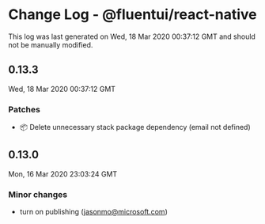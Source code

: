 # Change Log - @fluentui/react-native

This log was last generated on Wed, 18 Mar 2020 00:37:12 GMT and should not be manually modified.

## 0.13.3
Wed, 18 Mar 2020 00:37:12 GMT

### Patches

- 📦 Delete unnecessary stack package dependency (email not defined)
## 0.13.0
Mon, 16 Mar 2020 23:03:24 GMT

### Minor changes

- turn on publishing (jasonmo@microsoft.com)